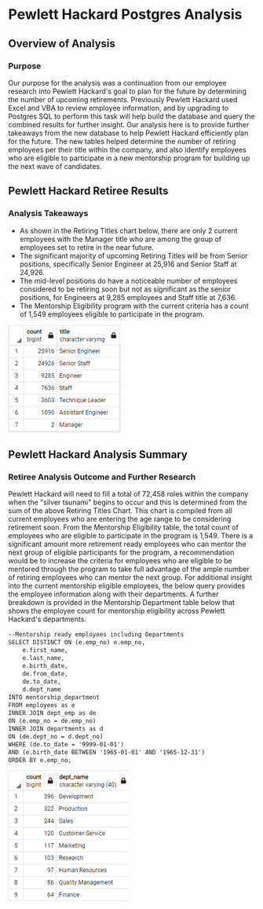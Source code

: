 # Pewlett Hackard Postgres Analysis 

## Overview of Analysis

### Purpose 
Our purpose for the analysis was a continuation from our employee research into Pewlett Hackard's goal to plan for the future by determining the number of upcoming retirements. Previously Pewlett Hackard used Excel and VBA to review employee information, and by upgrading to Postgres SQL to perform this task will help build the database and query the combined results for further insight. Our analysis here is to provide further takeaways from the new database to help Pewlett Hackard efficiently plan for the future. The new tables helped determine the number of retiring employees per their title within the company, and also identify employees who are eligible to participate in a new mentorship program for building up the next wave of candidates.

## Pewlett Hackard Retiree Results

### Analysis Takeaways 
- As shown in the Retiring Titles chart below, there are only 2 current employees with the Manager title who are among the group of employees set to retire in the near future. 
- The significant majority of upcoming Retiring Titles will be from Senior positions, specifically Senior Engineer at 25,916 and Senior Staff at 24,926. 
- The mid-level positions do have a noticeable number of employees considered to be retiring soon but not as significant as the senior positions, for Engineers at 9,285 employees and Staff title at 7,636. 
- The Mentorship Eligibility program with the current criteria has a count of 1,549 employees eligible to participate in the program. 

![Retiring Title Chart](Resources/retiring_titles.png)

## Pewlett Hackard Analysis Summary

### Retiree Analysis Outcome and Further Research
Pewlett Hackard will need to fill a total of 72,458 roles within the company when the "silver tsunami" begins to occur and this is determined from the sum of the above Retiring Titles Chart. This chart is compiled from all current employees who are entering the age range to be considering retirement soon. From the Mentorship Eligibility table, the total count of employees who are eligible to participate in the program is 1,549. There is a significant amount more retirement ready employees who can mentor the next group of eligible participants for the program, a recommendation would be to increase the criteria for employees who are eligible to be mentored through the program to take full advantage of the ample number of retiring employees who can mentor the next group. For additional insight into the current mentorship eligible employees, the below query provides the employee information along with their departments. A further breakdown is provided in the Mentorship Department table below that shows the employee count for mentorship eligibility across Pewlett Hackard's departments. 

```
--Mentorship ready employees including Departments
SELECT DISTINCT ON (e.emp_no) e.emp_no,
	e.first_name,
	e.last_name,
	e.birth_date,
	de.from_date,
	de.to_date,
	d.dept_name
INTO mentorship_department
FROM employees as e
INNER JOIN dept_emp as de
ON (e.emp_no = de.emp_no)
INNER JOIN departments as d
ON (de.dept_no = d.dept_no)
WHERE (de.to_date = '9999-01-01')
AND (e.birth_date BETWEEN '1965-01-01' AND '1965-12-31')
ORDER BY e.emp_no;

```

![Mentorship Department Table](Resources/mentorship_departments.png)





